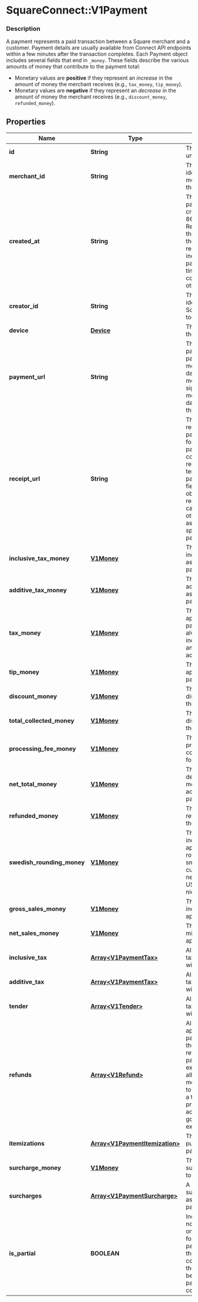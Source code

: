 # SquareConnect::V1Payment

### Description

A payment represents a paid transaction between a Square merchant and a customer. Payment details are usually available from Connect API endpoints within a few minutes after the transaction completes.  Each Payment object includes several fields that end in `_money`. These fields describe the various amounts of money that contribute to the payment total:  <ul> <li> Monetary values are <b>positive</b> if they represent an <em>increase</em> in the amount of money the merchant receives (e.g., <code>tax_money</code>, <code>tip_money</code>). </li> <li> Monetary values are <b>negative</b> if they represent an <em>decrease</em> in the amount of money the merchant receives (e.g., <code>discount_money</code>, <code>refunded_money</code>). </li> </ul>

## Properties
Name | Type | Description | Notes
------------ | ------------- | ------------- | -------------
**id** | **String** | The payment&#39;s unique identifier. | [optional] 
**merchant_id** | **String** | The unique identifier of the merchant that took the payment. | [optional] 
**created_at** | **String** | The time when the payment was created, in ISO 8601 format. Reflects the time of the first payment if the object represents an incomplete partial payment, and the time of the last or complete payment otherwise. | [optional] 
**creator_id** | **String** | The unique identifier of the Square account that took the payment. | [optional] 
**device** | [**Device**](Device.md) | The device that took the payment. | [optional] 
**payment_url** | **String** | The URL of the payment&#39;s detail page in the merchant dashboard. The merchant must be signed in to the merchant dashboard to view this page. | [optional] 
**receipt_url** | **String** | The URL of the receipt for the payment. Note that for split tender payments, this URL corresponds to the receipt for the first tender listed in the payment&#39;s tender field. Each Tender object has its own receipt_url field you can use to get the other receipts associated with a split tender payment. | [optional] 
**inclusive_tax_money** | [**V1Money**](V1Money.md) | The sum of all inclusive taxes associated with the payment. | [optional] 
**additive_tax_money** | [**V1Money**](V1Money.md) | The sum of all additive taxes associated with the payment. | [optional] 
**tax_money** | [**V1Money**](V1Money.md) | The total of all taxes applied to the payment. This is always the sum of inclusive_tax_money and additive_tax_money. | [optional] 
**tip_money** | [**V1Money**](V1Money.md) | The total of all tips applied to the payment. | [optional] 
**discount_money** | [**V1Money**](V1Money.md) | The total of all discounts applied to the payment. | [optional] 
**total_collected_money** | [**V1Money**](V1Money.md) | The total of all discounts applied to the payment. | [optional] 
**processing_fee_money** | [**V1Money**](V1Money.md) | The total of all processing fees collected by Square for the payment. | [optional] 
**net_total_money** | [**V1Money**](V1Money.md) | The amount to be deposited into the merchant&#39;s bank account for the payment. | [optional] 
**refunded_money** | [**V1Money**](V1Money.md) | The total of all refunds applied to the payment. | [optional] 
**swedish_rounding_money** | [**V1Money**](V1Money.md) | The total of all sales, including any applicable taxes, rounded to the smallest legal unit of currency (e.g., the nearest penny in USD, the nearest nickel in CAD) | [optional] 
**gross_sales_money** | [**V1Money**](V1Money.md) | The total of all sales, including any applicable taxes. | [optional] 
**net_sales_money** | [**V1Money**](V1Money.md) | The total of all sales, minus any applicable taxes. | [optional] 
**inclusive_tax** | [**Array&lt;V1PaymentTax&gt;**](V1PaymentTax.md) | All of the inclusive taxes associated with the payment. | [optional] 
**additive_tax** | [**Array&lt;V1PaymentTax&gt;**](V1PaymentTax.md) | All of the additive taxes associated with the payment. | [optional] 
**tender** | [**Array&lt;V1Tender&gt;**](V1Tender.md) | All of the additive taxes associated with the payment. | [optional] 
**refunds** | [**Array&lt;V1Refund&gt;**](V1Refund.md) | All of the refunds applied to the payment. Note that the value of all refunds on a payment can exceed the value of all tenders if a merchant chooses to refund money to a tender after previously accepting returned goods as part of an exchange. | [optional] 
**itemizations** | [**Array&lt;V1PaymentItemization&gt;**](V1PaymentItemization.md) | The items purchased in the payment. | [optional] 
**surcharge_money** | [**V1Money**](V1Money.md) | The total of all surcharges applied to the payment. | [optional] 
**surcharges** | [**Array&lt;V1PaymentSurcharge&gt;**](V1PaymentSurcharge.md) | A list of all surcharges associated with the payment. | [optional] 
**is_partial** | **BOOLEAN** | Indicates whether or not the payment is only partially paid for. If true, this payment will have the tenders collected so far, but the itemizations will be empty until the payment is completed. | [optional] 


